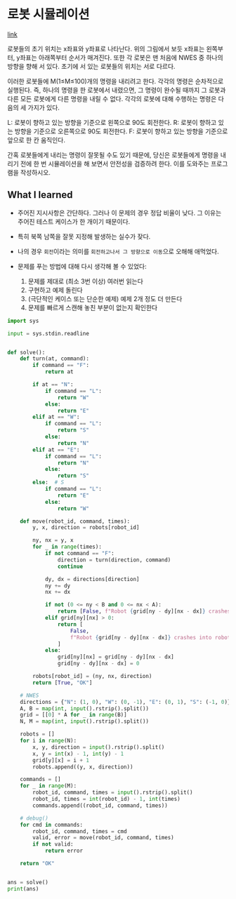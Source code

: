 # 로봇 시뮬레이션

[link](https://www.acmicpc.net/problem/2174)

로봇들의 초기 위치는 x좌표와 y좌표로 나타난다. 위의 그림에서 보듯 x좌표는 왼쪽부터, y좌표는 아래쪽부터 순서가 매겨진다. 또한 각 로봇은 맨 처음에 NWES 중 하나의 방향을 향해 서 있다. 초기에 서 있는 로봇들의 위치는 서로 다르다.

이러한 로봇들에 M(1≤M≤100)개의 명령을 내리려고 한다. 각각의 명령은 순차적으로 실행된다. 즉, 하나의 명령을 한 로봇에서 내렸으면, 그 명령이 완수될 때까지 그 로봇과 다른 모든 로봇에게 다른 명령을 내릴 수 없다. 각각의 로봇에 대해 수행하는 명령은 다음의 세 가지가 있다.

L: 로봇이 향하고 있는 방향을 기준으로 왼쪽으로 90도 회전한다.
R: 로봇이 향하고 있는 방향을 기준으로 오른쪽으로 90도 회전한다.
F: 로봇이 향하고 있는 방향을 기준으로 앞으로 한 칸 움직인다.

간혹 로봇들에게 내리는 명령이 잘못될 수도 있기 때문에, 당신은 로봇들에게 명령을 내리기 전에 한 번 시뮬레이션을 해 보면서 안전성을 검증하려 한다. 이를 도와주는 프로그램을 작성하시오.

## What I learned

- 주어진 지시사항은 간단하다. 그러나 이 문제의 경우 정답 비율이 낮다. 그 이유는 주어진 테스트 케이스가 한 개이기 때문이다.
- 특히 북쪽 남쪽을 잘못 지정해 발생하는 실수가 잦다.
- 나의 경우 `회전`이라는 의미를 `회전하고나서 그 방향으로 이동`으로 오해해 애먹었다.
- 문제를 푸는 방법에 대해 다시 생각해 볼 수 있었다:

  1. 문제를 제대로 (최소 3번 이상) 여러번 읽는다
  2. 구현하고 예제 돌린다
  3. (극단적인 케이스 또는 단순한 예제) 예제 2개 정도 더 만든다
  4. 문제를 빠르게 스캔해 놓친 부분이 없는지 확인한다

```python
import sys

input = sys.stdin.readline


def solve():
    def turn(at, command):
        if command == "F":
            return at

        if at == "N":
            if command == "L":
                return "W"
            else:
                return "E"
        elif at == "W":
            if command == "L":
                return "S"
            else:
                return "N"
        elif at == "E":
            if command == "L":
                return "N"
            else:
                return "S"
        else:  # S
            if command == "L":
                return "E"
            else:
                return "W"

    def move(robot_id, command, times):
        y, x, direction = robots[robot_id]

        ny, nx = y, x
        for _ in range(times):
            if not command == "F":
                direction = turn(direction, command)
                continue

            dy, dx = directions[direction]
            ny += dy
            nx += dx

            if not (0 <= ny < B and 0 <= nx < A):
                return [False, f"Robot {grid[ny - dy][nx - dx]} crashes into the wall"]
            elif grid[ny][nx] > 0:
                return [
                    False,
                    f"Robot {grid[ny - dy][nx - dx]} crashes into robot {grid[ny][nx]}",
                ]
            else:
                grid[ny][nx] = grid[ny - dy][nx - dx]
                grid[ny - dy][nx - dx] = 0

        robots[robot_id] = (ny, nx, direction)
        return [True, "OK"]

    # NWES
    directions = {"N": (1, 0), "W": (0, -1), "E": (0, 1), "S": (-1, 0)}
    A, B = map(int, input().rstrip().split())
    grid = [[0] * A for _ in range(B)]
    N, M = map(int, input().rstrip().split())

    robots = []
    for i in range(N):
        x, y, direction = input().rstrip().split()
        x, y = int(x) - 1, int(y) - 1
        grid[y][x] = i + 1
        robots.append((y, x, direction))

    commands = []
    for _ in range(M):
        robot_id, command, times = input().rstrip().split()
        robot_id, times = int(robot_id) - 1, int(times)
        commands.append((robot_id, command, times))

    # debug()
    for cmd in commands:
        robot_id, command, times = cmd
        valid, error = move(robot_id, command, times)
        if not valid:
            return error

    return "OK"


ans = solve()
print(ans)
```
